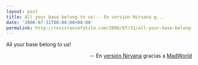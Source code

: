 ```yaml
---
layout: post
title: All your base belong to us!-- En versión Nirvana g...
date: '2006-07-31T00:00:00+00:00'
permalink: http://resistancefutile.com/2006/07/31/all-your-base-belong-to-us-en-version-nirvana-g/
---
```

<p class="chorus">All your base belong to us!</p><p align="right">-- En <a href="http://mr.forfy.googlepages.com/AllYourBaseAreBelongToUsincrediblyrare.mp3">versión Nirvana</a> gracias a <a href="http://forfy.blogspot.com/2006/07/cangrejos-gigantes-puntos-dbiles-dao.html">MadWorld</a></p>
